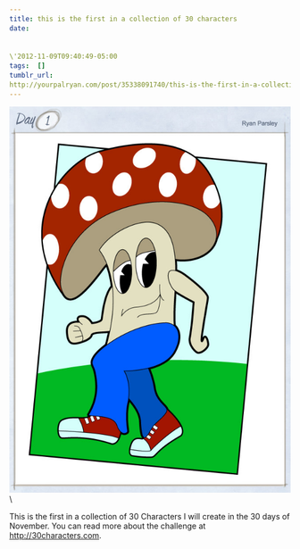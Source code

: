 ```yaml
---
title: this is the first in a collection of 30 characters
date:


\'2012-11-09T09:40:49-05:00 
tags:  [] 
tumblr_url:
http://yourpalryan.com/post/35338091740/this-is-the-first-in-a-collection-of-30-characters
---
```

![](/assets/images/tumblr/tumblr_md8642TbR21qz77obo1_640.jpg)\

This is the first in a collection of 30 Characters I will create in the
30 days of November. You can read more about the challenge at
<http://30characters.com>.
